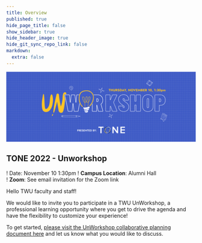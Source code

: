 ```yaml
---
title: Overview
published: true
hide_page_title: false
show_sidebar: true
hide_header_image: true
hide_git_sync_repo_link: false
markdown:
  extra: false
---
```


![](unworkshop.png)

## TONE 2022 - Unworkshop

! Date: November 10  1:30pm
! **Campus Location**: Alumni Hall  
! **Zoom**: See email invitation for the Zoom link

Hello TWU faculty and staff!

We would like to invite you to participate in a TWU UnWorkshop, a professional learning opportunity where you get to drive the agenda and have the flexibility to customize your experience!

To get started, [please visit the UnWorkshop collaborative planning document here](https://oet.sandcats.io/shared/yHZUq-XVaSZndYFtq_Tcv9g-5nkrsMspskpy-E4EyHs) and let us know what you would like to discuss.
